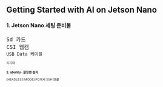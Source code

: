 Getting Started with AI on Jetson Nano
-
<b> 1. Jetson Nano  세팅 준비물</b>
<br>
<br>
<TT> Sd 카드</TT>
<br>
<TT> CSI 웹캠</TT>
<small><br>
<TT> USB Data 케이블 </TT>
<small><br>
<TT> </TT>
<small><br>
<TT> 지지대</TT>



<b> 2. ubuntu <span>&#183;</span> 쿨링팬 설치 </b>











[HEADLESS MODE] PC에서 SSH 연결
